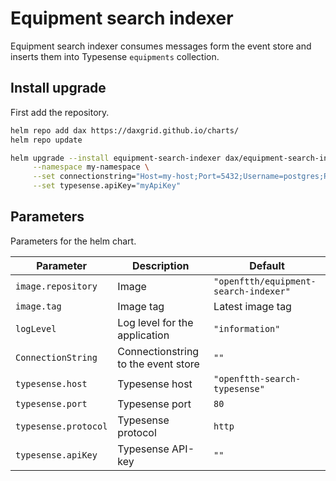 # Equipment search indexer

Equipment search indexer consumes messages form the event store and inserts them into Typesense `equipments` collection.

## Install upgrade

First add the repository.

```sh
helm repo add dax https://daxgrid.github.io/charts/
helm repo update
```

```sh
helm upgrade --install equipment-search-indexer dax/equipment-search-indexer \
     --namespace my-namespace \
     --set connectionstring="Host=my-host;Port=5432;Username=postgres;Password=postgres;Database=my-database" \
     --set typesense.apiKey="myApiKey"
```

## Parameters

Parameters for the helm chart.

| Parameter            | Description                         | Default                               |
|----------------------|-------------------------------------|---------------------------------------|
| `image.repository`   | Image                               | `"openftth/equipment-search-indexer"` |
| `image.tag`          | Image tag                           | Latest image tag                      |
| `logLevel`           | Log level for the application       | `"information"`                       |
| `ConnectionString`   | Connectionstring to the event store | `""`                                  |
| `typesense.host`     | Typesense host                      | `"openftth-search-typesense"`         |
| `typesense.port`     | Typesense port                      | `80`                                  |
| `typesense.protocol` | Typesense protocol                  | `http`                                |
| `typesense.apiKey`   | Typesense API-key                   | `""`                                  |
